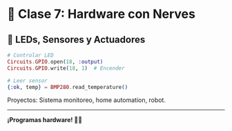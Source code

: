 # 🔌 Clase 7: Hardware con Nerves

## 🎯 LEDs, Sensores y Actuadores

```elixir
# Controlar LED
Circuits.GPIO.open(18, :output)
Circuits.GPIO.write(18, 1)  # Encender

# Leer sensor
{:ok, temp} = BMP280.read_temperature()
```

Proyectos: Sistema monitoreo, home automation, robot.

---

**¡Programas hardware! 🔌✨**

